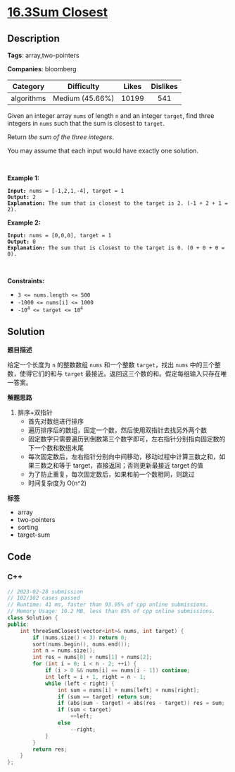 # [16.3Sum Closest](https://leetcode.com/problems/3sum-closest/description/)

## Description

**Tags**: array,two-pointers

**Companies**: bloomberg

|  Category  |   Difficulty    | Likes | Dislikes |
| :--------: | :-------------: | :---: | :------: |
| algorithms | Medium (45.66%) | 10199 |   541    |

<p>Given an integer array <code>nums</code> of length <code>n</code> and an integer <code>target</code>, find three integers in <code>nums</code> such that the sum is closest to <code>target</code>.</p>
<p>Return <em>the sum of the three integers</em>.</p>
<p>You may assume that each input would have exactly one solution.</p>
<p>&nbsp;</p>
<p><strong class="example">Example 1:</strong></p>
<pre><code><strong>Input:</strong> nums = [-1,2,1,-4], target = 1
<strong>Output:</strong> 2
<strong>Explanation:</strong> The sum that is closest to the target is 2. (-1 + 2 + 1 = 2).</code></pre>
<p><strong class="example">Example 2:</strong></p>
<pre><code><strong>Input:</strong> nums = [0,0,0], target = 1
<strong>Output:</strong> 0
<strong>Explanation:</strong> The sum that is closest to the target is 0. (0 + 0 + 0 = 0).</code></pre>
<p>&nbsp;</p>
<p><strong>Constraints:</strong></p>
<ul>
  <li><code>3 &lt;= nums.length &lt;= 500</code></li>
  <li><code>-1000 &lt;= nums[i] &lt;= 1000</code></li>
  <li><code>-10<sup>4</sup> &lt;= target &lt;= 10<sup>4</sup></code></li>
</ul>

## Solution

**题目描述**

给定一个长度为 `n` 的整数数组 `nums` 和一个整数 `target`，找出 `nums` 中的三个整数，使得它们的和与 `target` 最接近。返回这三个数的和。假定每组输入只存在唯一答案。

**解题思路**

1. 排序+双指针
   - 首先对数组进行排序
   - 遍历排序后的数组，固定一个数，然后使用双指针去找另外两个数
   - 固定数字只需要遍历到倒数第三个数字即可，左右指针分别指向固定数的下一个数和数组末尾
   - 每次固定数后，左右指针分别向中间移动，移动过程中计算三数之和，如果三数之和等于 target，直接返回；否则更新最接近 target 的值
   - 为了防止重复，每次固定数后，如果和前一个数相同，则跳过
   - 时间复杂度为 O(n^2)

**标签**

- array
- two-pointers
- sorting
- target-sum

<!-- code start -->
## Code

### C++

```cpp
// 2023-02-28 submission
// 102/102 cases passed
// Runtime: 41 ms, faster than 93.95% of cpp online submissions.
// Memory Usage: 10.2 MB, less than 85% of cpp online submissions.
class Solution {
public:
    int threeSumClosest(vector<int>& nums, int target) {
        if (nums.size() < 3) return 0;
        sort(nums.begin(), nums.end());
        int n = nums.size();
        int res = nums[0] + nums[1] + nums[2];
        for (int i = 0; i < n - 2; ++i) {
            if (i > 0 && nums[i] == nums[i - 1]) continue;
            int left = i + 1, right = n - 1;
            while (left < right) {
                int sum = nums[i] + nums[left] + nums[right];
                if (sum == target) return sum;
                if (abs(sum - target) < abs(res - target)) res = sum;
                if (sum < target)
                    ++left;
                else
                    --right;
            }
        }
        return res;
    }
};
```

<!-- code end -->
